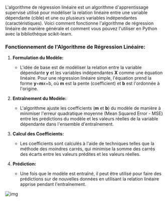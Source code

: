 L'algorithme de régression linéaire est un algorithme d'apprentissage supervisé utilisé pour modéliser la relation linéaire entre une variable dépendante (cible) et une ou plusieurs variables indépendantes (caractéristiques). Voici comment fonctionne l'algorithme de régression linéaire de manière générale et comment vous pouvez l'utiliser en Python avec la bibliothèque scikit-learn.

### Fonctionnement de l'Algorithme de Régression Linéaire:

1. **Formulation du Modèle:**

   * L'idée de base est de modéliser la relation entre la variable dépendante **y** et les variables indépendantes **X** comme une équation linéaire. Pour une régression linéaire simple, l'équation prend la forme  **y**=**m**x+b, où **m** est la pente (coefficient) et **b** est l'ordonnée à l'origine.
2. **Entraînement du Modèle:**

   * L'algorithme ajuste les coefficients (**m** et **b**) du modèle de manière à minimiser l'erreur quadratique moyenne (Mean Squared Error - MSE) entre les prédictions du modèle et les valeurs réelles de la variable dépendante dans l'ensemble d'entraînement.
3. **Calcul des Coefficients:**

   * Les coefficients sont calculés à l'aide de techniques telles que la méthode des moindres carrés, qui minimise la somme des carrés des écarts entre les valeurs prédites et les valeurs réelles.
4. **Prédiction:**

   * Une fois que le modèle est entraîné, il peut être utilisé pour faire des prédictions sur de nouvelles données en utilisant la relation linéaire apprise pendant l'entraînement.

![img](https://i2.wp.com/miro.medium.com/1*CjTBNFUEI_IokEOXJ00zKw.gif)
